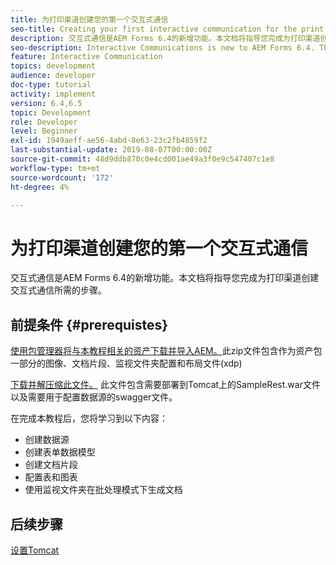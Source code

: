 ```yaml
---
title: 为打印渠道创建您的第一个交互式通信
seo-title: Creating your first interactive communication for the print channel
description: 交互式通信是AEM Forms 6.4的新增功能。本文档将指导您完成为打印渠道创建交互式通信所需的步骤。
seo-description: Interactive Communications is new to AEM Forms 6.4. This document will walk you through the steps needed to create an interactive communication for the print channel.
feature: Interactive Communication
topics: development
audience: developer
doc-type: tutorial
activity: implement
version: 6.4,6.5
topic: Development
role: Developer
level: Beginner
exl-id: 1949aeff-ae56-4abd-8e63-23c2fb4859f2
last-substantial-update: 2019-08-07T00:00:00Z
source-git-commit: 48d9ddb870c0e4cd001ae49a3f0e9c547407c1e8
workflow-type: tm+mt
source-wordcount: '172'
ht-degree: 4%

---
```


# 为打印渠道创建您的第一个交互式通信

交互式通信是AEM Forms 6.4的新增功能。本文档将指导您完成为打印渠道创建交互式通信所需的步骤。

## 前提条件 {#prerequistes}

[使用包管理器将与本教程相关的资产下载并导入AEM。](assets/gettingstartedassets.zip)此zip文件包含作为资产包一部分的图像、文档片段、监视文件夹配置和布局文件(xdp)

[下载并解压缩此文件。](assets/warfileandswaggerfile.zip) 此文件包含需要部署到Tomcat上的SampleRest.war文件以及需要用于配置数据源的swagger文件。

在完成本教程后，您将学习到以下内容：

* 创建数据源
* 创建表单数据模型
* 创建文档片段
* 配置表和图表
* 使用监视文件夹在批处理模式下生成文档


## 后续步骤

[设置Tomcat](./set-up-tomcat.md)
